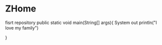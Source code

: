 # ZHome
fisrt repository
public static void main(String[] args){
  System out println("I love my family")

}
